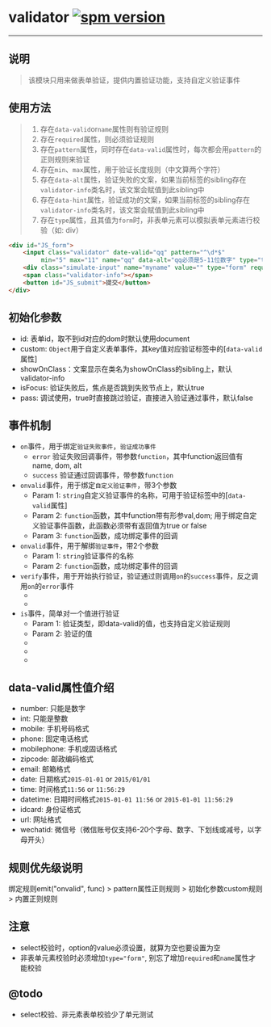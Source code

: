# validator [![spm version](https://moekit.com/badge/validator)](https://moekit.com/package/validator)

---

## 说明
> 该模块只用来做表单验证，提供内置验证功能，支持自定义验证事件

## 使用方法
> 1. 存在`data-valid`or`name`属性则有验证规则
> 2. 存在`required`属性，则必须验证规则
> 3. 存在`pattern`属性，同时存在`data-valid`属性时，每次都会用`pattern`的正则规则来验证
> 4. 存在`min`、`max`属性，用于验证长度规则（中文算两个字符）
> 5. 存在`data-alt`属性，验证失败的文案，如果当前标签的sibling存在`validator-info`类名时，该文案会赋值到此sibling中
> 6. 存在`data-hint`属性，验证成功的文案，如果当前标签的sibling存在`validator-info`类名时，该文案会赋值到此sibling中
> 7. 存在`type`属性，且其值为`form`时，非表单元素可以模拟表单元素进行校验（如: div）

```html
<div id="JS_form">
	<input class="validator" date-valid="qq" pattern="^\d*$"
		 min="5" max="11" name="qq" data-alt="qq必须是5-11位数字" type="text" />
	<div class="simulate-input" name="myname" value="" type="form" required>我是一个虚拟的表单元素</div>
	<span class="validator-info"></span>
	<button id="JS_submit">提交</button>
</div>
```

## 初始化参数
+ id: 表单id，取不到id对应的dom时默认使用document
+ custom: `Object`用于自定义表单事件，其key值对应验证标签中的[`data-valid`属性]
+ showOnClass：文案显示在类名为showOnClass的sibling上，默认validator-info
+ isFocus: 验证失败后，焦点是否跳到失败节点上，默认true
+ pass: 调试使用，true时直接跳过验证，直接进入验证通过事件，默认false

## 事件机制
+ `on`事件，用于绑定`验证失败事件`，`验证成功事件`
	+ `error` 验证失败回调事件，带参数`function`，其中function返回值有name, dom, alt
	+ `success` 验证通过回调事件，带参数`function`
+ `onvalid`事件，用于绑定`自定义验证事件`，带3个参数
	+ Param 1: `string`自定义验证事件的名称，可用于验证标签中的[`data-valid`属性]
	+ Param 2: `function`函数，其中function带有形参val,dom; 用于绑定自定义验证事件函数，此函数必须带有返回值为true or false
	+ Param 3: `function`函数，成功绑定事件的回调
+ `onvalid`事件，用于解绑`验证事件`，带2个参数
	+ Param 1: `string`验证事件的名称
	+ Param 2: `function`函数，成功绑定事件的回调
+ `verify`事件，用于开始执行验证，验证通过则调用`on`的`success`事件，反之调用`on`的`error`事件
	+ [Param 1]: `function`用于验证通过回调，会阻止`on`的`success`事件的调用
	+ [Param 2]: 调试使用，`true`时直接跳过验证，直接进入验证通过事件
+ `is`事件，简单对一个值进行验证
	+ Param 1: 验证类型，即data-valid的值，也支持自定义验证规则
	+ Param 2: 验证的值
	+ [Param 3]: 验证的值的字符长度最小值min
	+ [Param 4]: 验证的值的字符长度最大值max
	+ [Param 5]: 传入dom对象，专用于自定义验证规则可能使用到的对象

## data-valid属性值介绍
+ number: 只能是数字
+ int: 只能是整数
+ mobile: 手机号码格式
+ phone: 固定电话格式
+ mobilephone: 手机或固话格式
+ zipcode: 邮政编码格式
+ email: 邮箱格式
+ date: 日期格式`2015-01-01` or `2015/01/01`
+ time: 时间格式`11:56` or `11:56:29`
+ datetime: 日期时间格式`2015-01-01 11:56` or `2015-01-01 11:56:29`
+ idcard: 身份证格式 
+ url: 网址格式 
+ wechatid: 微信号（微信账号仅支持6-20个字母、数字、下划线或减号，以字母开头） 

## 规则优先级说明
绑定规则emit("onvalid", func) > pattern属性正则规则 > 初始化参数custom规则 > 内置正则规则

## 注意
+ select校验时，option的value必须设置，就算为空也要设置为空
+ 非表单元素校验时必须增加`type="form"`, 别忘了增加`required`和`name`属性才能校验

## @todo
+ select校验、非元素表单校验少了单元测试